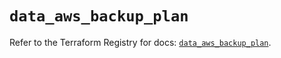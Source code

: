 # `data_aws_backup_plan`

Refer to the Terraform Registry for docs: [`data_aws_backup_plan`](https://registry.terraform.io/providers/hashicorp/aws/6.2.0/docs/data-sources/backup_plan).
